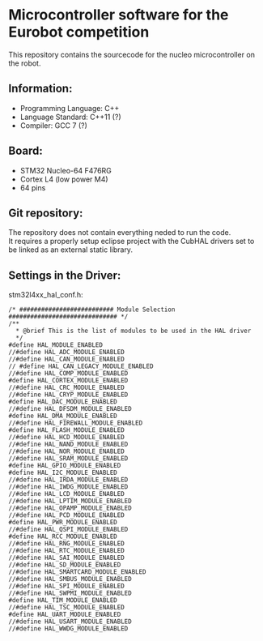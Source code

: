 # Microcontroller software for the Eurobot competition
This repository contains the sourcecode for the nucleo microcontroller on the robot.

## Information:
* Programming Language: C++
* Language Standard: C++11 (?)
* Compiler: GCC 7 (?)

## Board:
* STM32 Nucleo-64 F476RG
* Cortex L4 (low power M4)
* 64 pins

## Git repository:
The repository does not contain everything neded to run the code.  
It requires a properly setup eclipse project with the CubHAL drivers set to be linked as an external static library. 

## Settings in the Driver:
stm32l4xx_hal_conf.h:
```
/* ########################## Module Selection ############################## */
/**
  * @brief This is the list of modules to be used in the HAL driver
  */
#define HAL_MODULE_ENABLED
//#define HAL_ADC_MODULE_ENABLED
//#define HAL_CAN_MODULE_ENABLED
// #define HAL_CAN_LEGACY_MODULE_ENABLED
//#define HAL_COMP_MODULE_ENABLED
#define HAL_CORTEX_MODULE_ENABLED
//#define HAL_CRC_MODULE_ENABLED
//#define HAL_CRYP_MODULE_ENABLED
#define HAL_DAC_MODULE_ENABLED
//#define HAL_DFSDM_MODULE_ENABLED
#define HAL_DMA_MODULE_ENABLED
//#define HAL_FIREWALL_MODULE_ENABLED
#define HAL_FLASH_MODULE_ENABLED
//#define HAL_HCD_MODULE_ENABLED
//#define HAL_NAND_MODULE_ENABLED
//#define HAL_NOR_MODULE_ENABLED
//#define HAL_SRAM_MODULE_ENABLED
#define HAL_GPIO_MODULE_ENABLED
#define HAL_I2C_MODULE_ENABLED
//#define HAL_IRDA_MODULE_ENABLED
//#define HAL_IWDG_MODULE_ENABLED
//#define HAL_LCD_MODULE_ENABLED
//#define HAL_LPTIM_MODULE_ENABLED
//#define HAL_OPAMP_MODULE_ENABLED
//#define HAL_PCD_MODULE_ENABLED
#define HAL_PWR_MODULE_ENABLED
//#define HAL_QSPI_MODULE_ENABLED
#define HAL_RCC_MODULE_ENABLED
//#define HAL_RNG_MODULE_ENABLED
//#define HAL_RTC_MODULE_ENABLED
//#define HAL_SAI_MODULE_ENABLED
//#define HAL_SD_MODULE_ENABLED
//#define HAL_SMARTCARD_MODULE_ENABLED
//#define HAL_SMBUS_MODULE_ENABLED
//#define HAL_SPI_MODULE_ENABLED
//#define HAL_SWPMI_MODULE_ENABLED
#define HAL_TIM_MODULE_ENABLED
//#define HAL_TSC_MODULE_ENABLED
#define HAL_UART_MODULE_ENABLED
//#define HAL_USART_MODULE_ENABLED
//#define HAL_WWDG_MODULE_ENABLED
```